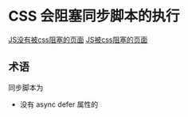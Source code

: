 # CSS 会阻塞同步脚本的执行

[JS没有被css阻塞的页面](https://zhengjunxin.github.io/web-samples/src/css_block_js_execution/without_css.html)
[JS被css阻塞的页面](https://zhengjunxin.github.io/web-samples/src/css_block_js_execution/with_css.html)

## 术语

同步脚本为
- 没有 async defer 属性的 <script>

异步脚本为
- 设置 async defer 属性值为 true 的 <script>
- 动态插入，且没有设置 async=false 的 <script>

## 场景

如果同步的脚本出现在样式之后，那么脚本可能会查询样式，所以浏览器会在样式文件下载完、且 CSSOM 构建完后，*再*执行脚本。此处根据 [script-injected-async-scripts-considered-harmful](https://www.igvita.com/2014/05/20/script-injected-async-scripts-considered-harmful/) 文章所说有 2 种解决办法

- 为脚本同时设置 async defer 属性（defer 属性是为了兼容旧版本的浏览器），使得脚本变成异步脚本，就不会被 css 的构建阻塞
- 把脚本在 HTML 中的位置，提到样式之前
